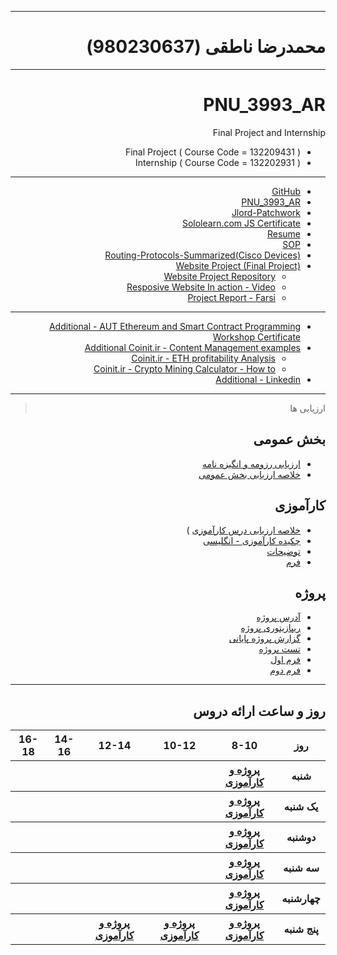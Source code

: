 

<div dir="rtl">

---------

# محمدرضا ناطقی (980230637)
---------
  
# PNU_3993_AR
Final Project and Internship

- Final Project    ( Course Code = 132209431 )
- Internship       ( Course Code = 132202931 )
  
---------
- [GitHub](https://github.com/Nateghi7)
- [PNU_3993_AR](https://github.com/Nateghi7/PNU_3993_AR)
- [Jlord-Patchwork](https://github.com/Nateghi7/PNU_3993_AR/tree/main/Jlord-Patchwork)
- [Sololearn.com JS Certificate](https://github.com/Nateghi7/PNU_3993_AR/tree/main/Sololearn.com_JS_Cert)
- [Resume](https://github.com/Nateghi7/PNU_3993_AR/blob/main/Resume/Nateghi7_Resume.pdf) 
- [SOP](https://)
- [Routing-Protocols-Summarized(Cisco Devices)](https://github.com/Nateghi7/PNU_3993_AR/blob/main/Routing-Protocols-Summary/CCNA%20Routing%20Protocols.pdf)
- [Website Project (Final Project)](https://Nateghi7.github.io/ResponsiveResumeWebsite)
  - [Website Project Repository](https://github.com/Nateghi7/ResponsiveResumeWebsite)
  - [Resposive Website In action - Video](https://github.com/Nateghi7/ResponsiveResumeWebsite/tree/main/SampleMovie)
  - [Project Report - Farsi](https://github.com/Nateghi7/PNU_3993_AR/blob/main/FinalProjectReport/%D9%BE%D8%B1%D9%88%DA%98%D9%87%20%D9%BE%D8%A7%DB%8C%D8%A7%D9%86%DB%8C.pdf)
---------
- [Additional - AUT Ethereum and Smart Contract Programming Workshop Certificate](https://github.com/Nateghi7/PNU_3993_AR/tree/main/AUTsolidityCert)
- [Additional Coinit.ir - Content Management examples](https://web.archive.org/web/20201202152336/https://www.coinit.ir/author/nateghi7/)
  - [Coinit.ir - ETH profitability Analysis](https://web.archive.org/web/20201124125429/https://www.coinit.ir/1396/11/eth_profit_analysis/)
  - [Coinit.ir - Crypto Mining Calculator - How to](https://web.archive.org/web/20201126144054/https://www.coinit.ir/1396/10/mining_calculator_howto/)
- [Additional - Linkedin](https://www.linkedin.com/in/nateghi7/)
---------

> ارزیابی ها

##  بخش عمومی
- [ارزیابی رزومه و انگیزه نامه](https://github.com/Nateghi7/PNU_3993_AR/blob/main/General/MN_CV_CheckList_AR_3993.pdf)
- [خلاصه ارزیابی بخش عمومی](https://github.com/Nateghi7/PNU_3993_AR/blob/main/General/MN_GeneralSection_CheckList_AR_3993.pdf)
  

##  کارآموزی
  - [خلاصه ارزیابی درس کارآموزی](https://github.com/aminh58/PNU_3991_AR/blob/main/Internship/Intern.pdf)
  )
  - [چکیده کارآموزی - انگلیسی](https://github.com/Nateghi7/PNU_3993_AR/blob/main/Routing-Protocols-Summary/CCNA%20Routing%20Protocols.pdf)
  - [توضیحات](https://github.com/Nateghi7/PNU_3993_AR/blob/main/Routing-Protocols-Summary/readme.md)
  - [فرم]( )
##  پروژه
  - [آدرس پروژه](https://nateghi7.github.io/ResponsiveResumeWebsite/)
  - [ریپازیتوری پروژه](https://github.com/Nateghi7/ResponsiveResumeWebsite)
  - [گزارش پروژه پایانی](https://github.com/Nateghi7/PNU_3993_AR/blob/main/FinalProjectReport/%D9%BE%D8%B1%D9%88%DA%98%D9%87%20%D9%BE%D8%A7%DB%8C%D8%A7%D9%86%DB%8C.pdf)
  - [تست پروژه](https://github.com/Nateghi7/ResponsiveResumeWebsite/tree/main/SampleMovie)
  - [فرم اول]( )
  - [فرم دوم]( )
  
---------
<div align="ltr">
     
## روز و ساعت ارائه دروس

</div>

<div align="ltr"> 
<div dir="ltr">
     
<table style="width:100%">
  <tr>
    <th >16-18</th>
    <th >14-16</th>
    <th >12-14</th>
    <th>10-12</th>
    <th>8-10</th>
    <th>روز</th>
  </tr>
  <tr>
    <th ><a > </a></th>
    <th ><a > </a></th>
    <th ><a > </a></th>
    <th></th>
    <th ><a href="https://github.com/Nateghi7/PNU_3993_AR">پروژه و کارآموزی </a></th>
    <th>شنبه</th>
  </tr>
   <tr>
    <th ></th>
    <th ></th>
    <th></th>
    <th></th>
    <th ><a href="https://github.com/Nateghi7/PNU_3993_AR">پروژه و کارآموزی </a></th>
    <th>یک شنبه</th>
  </tr>
   <tr>
     <th ><a> </a> </th>
     <th ><a > </a></th>
     <th><a  > </a></th>
    <th ></th> 
    <th><a href="https://github.com/Nateghi7/PNU_3993_AR">پروژه و کارآموزی</a></th>
  <th>دوشنبه</th>
  </tr>
   <tr>
    <th ></th>
    <th ></th>
    <th></th>
    <th></th>
    <th ><a href="https://github.com/Nateghi7/PNU_3993_AR">پروژه و کارآموزی</a></th>
    <th>سه شنبه</th>
  </tr>
   <tr>
    <th ></th>
    <th ></th>
    <th></th>
    <th></th>
     <th ><a href="https://github.com/Nateghi7/PNU_3993_AR">پروژه و کارآموزی</a></th>
    <th>چهارشنبه</th>
  </tr>
   <tr>
    <th ></th>
     <th ><a></a></th>
     <th ><a  href="https://github.com/Nateghi7/PNU_3993_AR">پروژه و کارآموزی</a></th>
     <th><a  href="https://github.com/Nateghi7/PNU_3993_AR">پروژه و کارآموزی</a></th>
    <th><a href="https://github.com/Nateghi7/PNU_3993_AR">پروژه و کارآموزی</a></th>
    <th>پنج شنبه</th>
  </tr>
</table>

</div>

